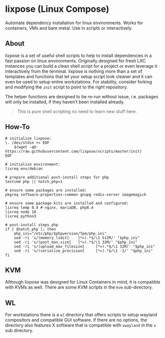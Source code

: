 # lixpose (Linux Compose)

Automate dependency installation for linux environments. Works for containers, VMs and bare metal. Use in scripts or interactively.

## About

lixpose is a set of useful shell scripts to help to install dependencies in a fast passion on linux environments. Originally designed for fresh LXC instances you can build a clean shell script for a project or even leverage it interactively from the terminal. lixpose is nothing more than a set of templates and functions that let your setup script look cleaner and it can even be used to setup entire workstations. For stability, consider forking and modifying the `init` script to point to the right repository.

The helper functions are designed to be re-run without issue, i.e. packages will only be installed, if they haven't been installed already.

> This is pure shell scripting no need to learn new stuff here.

## How-To

```
# initialize lixpose:
\. /dev/stdin << EOF
	$(wget -qO- https://raw.githubusercontent.com/lixpose/scripts/master/init)
EOF

# initialize environment:
lixreq env/debian

# prepare additional post-install steps for php
testcmd php || hatch_php=1

# ensure some packages are installed:
pkgreq software-properties-common gnupg redis-server imagemagick

# ensure some package-kits are installed and configured:
lixreq lemp 8.4 # nginx, mariaDB, php8.4
lixreq node 18
lixreq python3

# post-install steps php
if [ $hatch_php ]; then
	php_ini="/etc/php/$phpversion/fpm/php.ini"
	sed -ri 's/(memory_limit[	 ]*=).*$/\1 512M/' "$php_ini"
	sed -ri 's/(post_max_size[	 ]*=).*$/\1 32M/' "$php_ini"
	sed -ri 's/(upload_max_filesize[	 ]*=).*$/\1 32M/' "$php_ini"
	sed -ri 's/(serialize_precision[	 ]*=).*$/\1 -1/' "$php_ini"
fi
```

## KVM

Although lixpose was designed for Linux Containers in mind, it is compatible with KVMs as well. There are some KVM scripts in the `kvm` sub-directory.

## WL

For workstations there is a `wl` directory that offers scripts to setup wayland compositors and compatible GUI software. If there are no options, the directory also features X software that is compatible with `xwayland` in the `x` sub directory.

